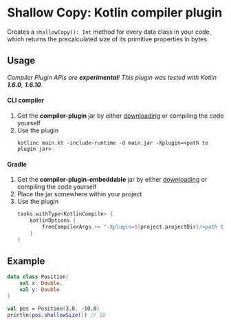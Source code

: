 # Shallow Copy: Kotlin compiler plugin

Creates a `shallowCopy(): Int` method for every data class in your code, which returns the precalculated size of its
primitive properties in bytes.

## Usage

_Compiler Plugin APIs are **experimental**! This plugin was tested with Kotlin **1.6.0**, **1.6.10**._

#### CLI compiler

1. Get the **compiler-plugin** jar by either [downloading](https://github.com/ubuntuegor/shallow-size/releases) or compiling the code yourself
2. Use the plugin
    ```shell
    kotlinc main.kt -include-runtime -d main.jar -Xplugin=<path to plugin jar>
    ```
   
#### Gradle

1. Get the **compiler-plugin-embeddable** jar by either [downloading](https://github.com/ubuntuegor/shallow-size/releases) or compiling the code yourself
2. Place the jar somewhere within your project
3. Use the plugin
    ```kotlin
   tasks.withType<KotlinCompile> {
        kotlinOptions {
            freeCompilerArgs += "-Xplugin=${project.projectDir}/<path to plugin jar>"
        }
    }
   ```

## Example

```kotlin
data class Position(
    val x: Double,
    val y: Double
)

val pos = Position(3.0, -10.0)
println(pos.shallowSize()) // 16
```
